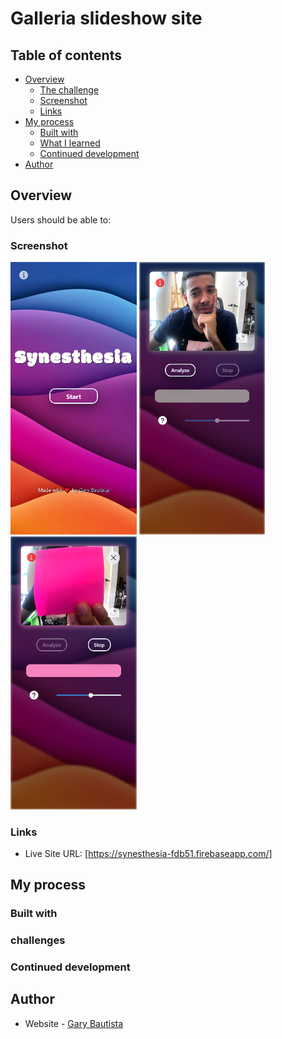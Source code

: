 # Galleria slideshow site

## Table of contents

- [Overview](#overview)
  - [The challenge](#the-challenge)
  - [Screenshot](#screenshot)
  - [Links](#links)
- [My process](#my-process)
  - [Built with](#built-with)
  - [What I learned](#what-i-learned)
  - [Continued development](#continued-development)
- [Author](#author)

## Overview


 Users should be able to:


### Screenshot
<img src="/screenshots/home.png" alt="homepage view" width="40%" height="50%"/> 
<img src="/screenshots/simulator_start.png" alt="simulator start screen" width="40%" height="50%"/>
<img src="/screenshots/simulator_analyze.png" alt="simulator analyzing" width="40%" height="50%"/>

### Links

- Live Site URL: [https://synesthesia-fdb51.firebaseapp.com/]

## My process


### Built with


### challenges

### Continued development


## Author
- Website - [Gary Bautista](https://garybautista.me/)
